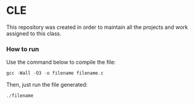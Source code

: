 # CLE

This repository was created in order to maintain all the projects and work assigned to this class.

### How to run

Use the command below to compile the file:
```c
gcc -Wall -O3 -o filename filename.c
```

Then, just run the file generated:
```c
./filename
```

